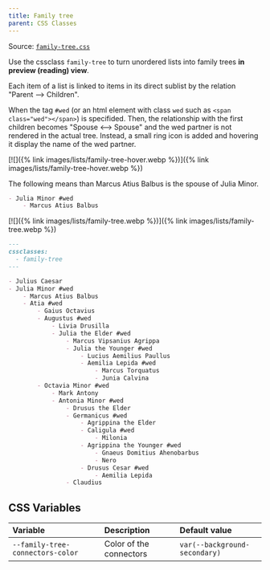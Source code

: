 ```yaml
---
title: Family tree
parent: CSS Classes
---
```


Source: [`family-tree.css`](https://github.com/ElsaTam/obsidian-fancy-a-story/blob/main/snippets/cssclasses/family-tree.css)

Use the cssclass `family-tree` to turn unordered lists into family trees **in preview (reading) view**.

Each item of a list is linked to items in its direct sublist by the relation "Parent --> Children".

When the tag `#wed` (or an html element with class `wed` such as `<span class="wed"></span>`) is specifided. Then, the relationship with the first children becomes "Spouse <--> Spouse" and the wed partner is not rendered in the actual tree. Instead, a small ring icon is added and hovering it display the name of the wed partner.

[![]({% link images/lists/family-tree-hover.webp %})]({% link images/lists/family-tree-hover.webp %})

The following means than Marcus Atius Balbus is the spouse of Julia Minor.
```markdown
- Julia Minor #wed
    - Marcus Atius Balbus
```

[![]({% link images/lists/family-tree.webp %})]({% link images/lists/family-tree.webp %})


```markdown
---
cssclasses:
  - family-tree
---

- Julius Caesar
- Julia Minor #wed
    - Marcus Atius Balbus
    - Atia #wed
        - Gaius Octavius
        - Augustus #wed
            - Livia Drusilla
            - Julia the Elder #wed
                - Marcus Vipsanius Agrippa
                - Julia the Younger #wed
                    - Lucius Aemilius Paullus
                    - Aemilia Lepida #wed
                        - Marcus Torquatus
                        - Junia Calvina
        - Octavia Minor #wed
            - Mark Antony
            - Antonia Minor #wed
                - Drusus the Elder
                - Germanicus #wed
                    - Agrippina the Elder
                    - Caligula #wed
                        - Milonia
                    - Agrippina the Younger #wed
                        - Gnaeus Domitius Ahenobarbus
                        - Nero
                    - Drusus Cesar #wed
                        - Aemilia Lepida
                - Claudius
```


## CSS Variables

| Variable | Description | Default value |
|:---------|:------------|:--------------|
| `--family-tree-connectors-color` | Color of the connectors | `var(--background-secondary)` |